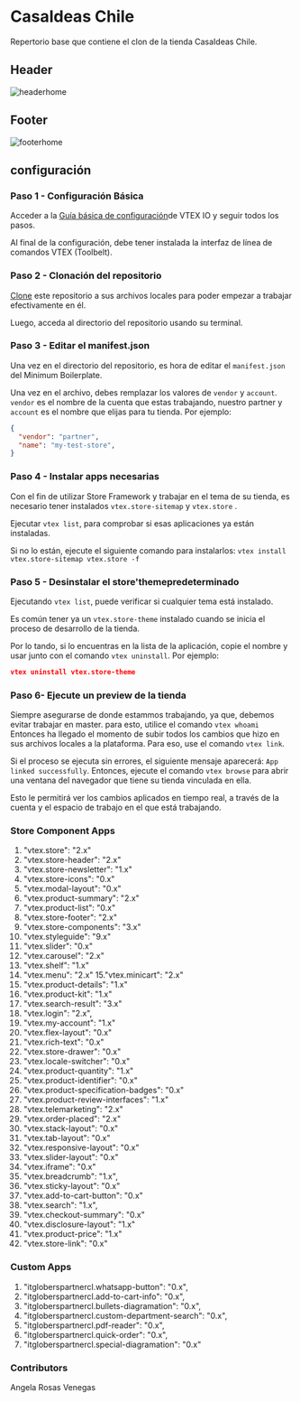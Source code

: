 # CasaIdeas Chile  

Repertorio base que contiene el clon de la tienda CasaIdeas Chile.

## Header
![headerhome](https://user-images.githubusercontent.com/73150391/196824375-e8cdf992-1734-411b-a840-b01df71f05bd.PNG)

## Footer

![footerhome](https://user-images.githubusercontent.com/73150391/196824472-31f37a40-8599-41af-80dd-9186e1d3d8d7.PNG)


## configuración 

### Paso 1 -  Configuración Básica 

Acceder a la [Guía básica de configuración](https://vtex.io/docs/getting-started/build-stores-with-store-framework/1)de VTEX IO y seguir todos los pasos. 

Al final de la configuración, debe tener instalada la interfaz de línea de comandos VTEX (Toolbelt).

### Paso 2 - Clonación del repositorio

[Clone](https://help.github.com/en/github/creating-cloning-and-archiving-repositories/cloning-a-repository) este repositorio a sus archivos locales para poder empezar a trabajar efectivamente en él.

Luego, acceda al directorio del repositorio usando su terminal.

### Paso 3 - Editar el manifest.json

Una vez en el directorio del repositorio, es hora de editar el `manifest.json` del Minimum Boilerplate. 

Una vez en el archivo, debes remplazar los valores de `vendor` y `account`. `vendor` es el nombre de la cuenta que estas trabajando, nuestro partner y `account` es el nombre que elijas para tu tienda. Por ejemplo:

```json
{
  "vendor": "partner",
  "name": "my-test-store",
}
```

### Paso 4 -  Instalar apps necesarias

Con el fin de utilizar Store Framework y trabajar en el tema de su tienda, es necesario tener instalados `vtex.store-sitemap` y `vtex.store` .

Ejecutar  `vtex list`, para comprobar si esas aplicaciones ya están instaladas. 

Si no lo están, ejecute el siguiente comando para instalarlos: `vtex install vtex.store-sitemap vtex.store -f`

### Paso 5 -  Desinstalar el store'themepredeterminado

Ejecutando `vtex list`, puede verificar si cualquier tema está instalado.

Es común tener ya un `vtex.store-theme` instalado cuando se inicia el proceso de desarrollo de la tienda. 

Por lo tando, si lo encuentras en la lista de la aplicación, copie el nombre y usar junto con el comando `vtex uninstall`. Por ejemplo:

```json
vtex uninstall vtex.store-theme
```

### Paso 6- Ejecute un preview de la tienda

Siempre asegurarse de donde estammos trabajando, ya que, debemos evitar trabajar en master. para esto, utilice el comando `vtex whoami`
Entonces ha llegado el momento de subir todos los cambios que hizo en sus archivos locales a la plataforma. Para eso, use el comando `vtex link`. 


Si el proceso se ejecuta sin errores, el siguiente mensaje aparecerá: `App linked successfully`. Entonces, ejecute el comando `vtex browse` para abrir una ventana del navegador que tiene su tienda vinculada en ella.

Esto le permitirá ver los cambios aplicados en tiempo real, a través de la cuenta y el espacio de trabajo en el que está trabajando.

### Store Component Apps
1. "vtex.store": "2.x"
2. "vtex.store-header": "2.x"
3. "vtex.store-newsletter": "1.x"
4. "vtex.store-icons": "0.x"
5. "vtex.modal-layout": "0.x"
6. "vtex.product-summary": "2.x"
7. "vtex.product-list": "0.x"
8. "vtex.store-footer": "2.x"
9. "vtex.store-components": "3.x"
10. "vtex.styleguide": "9.x"
11. "vtex.slider": "0.x"
12. "vtex.carousel": "2.x"
13. "vtex.shelf": "1.x"
14. "vtex.menu": "2.x"
15."vtex.minicart": "2.x"
16. "vtex.product-details": "1.x"
17. "vtex.product-kit": "1.x"
18. "vtex.search-result": "3.x"
19. "vtex.login": "2.x",
20. "vtex.my-account": "1.x"
21. "vtex.flex-layout": "0.x"
22. "vtex.rich-text": "0.x"
23. "vtex.store-drawer": "0.x"
24. "vtex.locale-switcher": "0.x"
25. "vtex.product-quantity": "1.x"
26. "vtex.product-identifier": "0.x"
27. "vtex.product-specification-badges": "0.x"
28. "vtex.product-review-interfaces": "1.x"
29. "vtex.telemarketing": "2.x"
30. "vtex.order-placed": "2.x"
31. "vtex.stack-layout": "0.x"
32. "vtex.tab-layout": "0.x"
33. "vtex.responsive-layout": "0.x"
34. "vtex.slider-layout": "0.x"
35. "vtex.iframe": "0.x"
36. "vtex.breadcrumb": "1.x",
37. "vtex.sticky-layout": "0.x"
38. "vtex.add-to-cart-button": "0.x"
39. "vtex.search": "1.x",
40. "vtex.checkout-summary": "0.x"
41. "vtex.disclosure-layout": "1.x"
42. "vtex.product-price": "1.x"
43. "vtex.store-link": "0.x"

### Custom Apps 

1. "itgloberspartnercl.whatsapp-button": "0.x",
2. "itgloberspartnercl.add-to-cart-info": "0.x",
3. "itgloberspartnercl.bullets-diagramation": "0.x",
4. "itgloberspartnercl.custom-department-search": "0.x",
5. "itgloberspartnercl.pdf-reader": "0.x",
6. "itgloberspartnercl.quick-order": "0.x",
7. "itgloberspartnercl.special-diagramation": "0.x"

### Contributors
Angela Rosas Venegas
